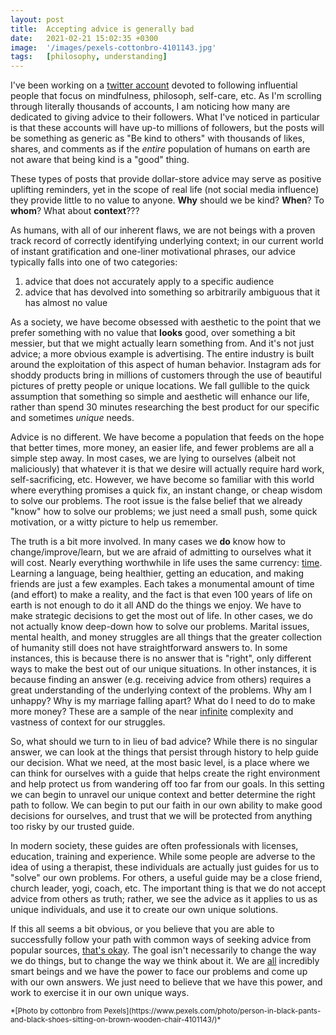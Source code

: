 ```yaml
---
layout: post
title:  Accepting advice is generally bad
date:   2021-02-21 15:02:35 +0300
image:  '/images/pexels-cottonbro-4101143.jpg'
tags:   [philosophy, understanding]
---
```


I've been working on a [twitter account](https://twitter.com/WelzPh) devoted to following influential people that focus on mindfulness, philosoph, self-care, etc. As I'm scrolling through literally thousands of accounts, I am noticing how many are dedicated to giving advice to their followers. What I've noticed in particular is that these accounts will have up-to millions of followers, but the posts will be something as generic as "Be kind to others" with thousands of likes, shares, and comments as if the *entire* population of humans on earth are not aware that being kind is a "good" thing. 

These types of posts that provide dollar-store advice may serve as positive uplifting reminders, yet in the scope of real life (not social media influence) they provide little to no value to anyone. **Why** should we be kind? **When**? To **whom**? What about **context**???

As humans, with all of our inherent flaws, we are not beings with a proven track record of correctly identifying underlying context; in our current world of instant gratification and one-liner motivational phrases, our advice typically falls into one of two categories: 

1. advice that does not accurately apply to a specific audience
2. advice that has devolved into something so arbitrarily ambiguous that it has almost no value

As a society, we have become obsessed with aesthetic to the point that we prefer something with no value that **looks** good, over something a bit messier, but that we might actually learn something from. And it's not just advice; a more obvious example is advertising. The entire industry is built around the exploitation of this aspect of human behavior. Instagram ads for shoddy products bring in millions of customers through the use of beautiful pictures of pretty people or unique locations. We fall gullible to the quick assumption that something so simple and aesthetic will enhance our life, rather than spend 30 minutes researching the best product for our specific and sometimes *unique* needs. 

Advice is no different. We have become a population that feeds on the hope that better times, more money, an easier life, and fewer problems are all a simple step away. In most cases, we are lying to ourselves (albeit not maliciously) that whatever it is that we desire will actually require hard work, self-sacrificing, etc. However, we have become so familiar with this world where everything promises a quick fix, an instant change, or cheap wisdom to solve our problems. The root issue is the false belief that we already "know" how to solve our problems; we just need a small push, some quick motivation, or a witty picture to help us remember.

The truth is a bit more involved. In many cases we **do** know how to change/improve/learn, but we are afraid of admitting to ourselves what it will cost. Nearly everything worthwhile in life uses the same currency: <ins>time</ins>. Learning a language, being healthier, getting an education, and making friends are just a few examples. Each takes a monumental amount of time (and effort) to make a reality, and the fact is that even 100 years of life on earth is not enough to do it all AND do the things we enjoy. We have to make strategic decisions to get the most out of life. In other cases, we do not actually know deep-down how to solve our problems. Marital issues, mental health, and money struggles are all things that the greater collection of humanity still does not have straightforward answers to. In some instances, this is because there is no answer that is "right", only different ways to make the best out of our unique situations. In other instances, it is because finding an answer (e.g. receiving advice from others) requires a great understanding of the underlying context of the problems. Why am I unhappy? Why is my marriage falling apart? What do I need to do to make more money? These are a sample of the near <ins>infinite</ins> complexity and vastness of context for our struggles. 

So, what should we turn to in lieu of bad advice? While there is no singular answer, we can look at the things that persist through history to help guide our decision. What we need, at the most basic level, is a place where we can think for ourselves with a guide that helps create the right environment and help protect us from wandering off too far from our goals. In this setting we can begin to unravel our unique context and better determine the right path to follow. We can begin to put our faith in our own ability to make good decisions for ourselves, and trust that we will be protected from anything too risky by our trusted guide. 

In modern society, these guides are often professionals with licenses, education, training and experience. While some people are adverse to the idea of using a therapist, these individuals are actually just guides for us to "solve" our own problems. For others, a useful guide may be a close friend, church leader, yogi, coach, etc. The important thing is that we do not accept advice from others as truth; rather, we see the advice as it applies to us as unique individuals, and use it to create our own unique solutions. 

If this all seems a bit obvious, or you believe that you are able to successfully follow your path with common ways of seeking advice from popular sources, <ins>that's okay</ins>. The goal isn't necessarily to change the way we do things, but to change the way we think about it. We are <ins>all</ins> incredibly smart beings and we have the power to face our problems and come up with our own answers. We just need to believe that we have this power, and work to exercise it in our own unique ways. 


<sub>
*[Photo by cottonbro from Pexels](https://www.pexels.com/photo/person-in-black-pants-and-black-shoes-sitting-on-brown-wooden-chair-4101143/)*
</sub>

